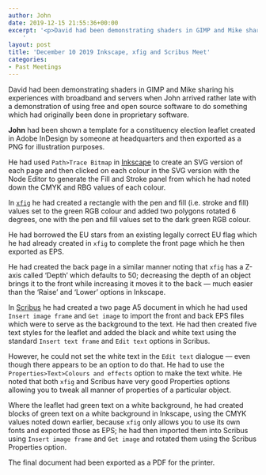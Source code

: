 ```yaml
---
author: John
date: 2019-12-15 21:55:36+00:00
excerpt: '<p>David had been demonstrating shaders in GIMP and Mike sharing his experiences with broadband and servers when John arrived rather late with a demonstration of using free and open source software to do something which had originally been done in proprietary software.</p>
	'
layout: post
title: 'December 10 2019 Inkscape, xfig and Scribus Meet'
categories:
- Past Meetings
---
```


<p>David had been demonstrating shaders in GIMP and Mike sharing his experiences with broadband and servers when John arrived rather late with a demonstration of using free and open source software to do something which had originally been done in proprietary software.</p><p><strong>John</strong> had been shown a template for a constituency election leaflet created in Adobe InDesign by someone at headquarters and then exported as a PNG for illustration purposes.</p><p>He had used <code>Path>Trace Bitmap</code> in <a href="https://inkscape.org/" type="text/html">Inkscape</a> to create an SVG version of each page and then clicked on each colour in the SVG version with the Node Editor to generate the Fill and Stroke panel from which he had noted down the CMYK and RBG values of each colour.</p><p>In <a href="https://sourceforge.net/projects/mcj/" type="text/html"><code>xfig</code></a> he had created a rectangle with the pen and fill (i.e. stroke and fill) values set to the green RGB colour and added two polygons rotated 6 degrees, one with the pen and fill values set to the dark green RGB colour.</p><p>He had borrowed the EU stars from an existing legally correct EU flag which he had already created in <code>xfig</code> to complete the front page which he then exported as EPS.</p><p>He had created the back page in a similar manner noting that <code>xfig</code> has a Z-axis called ‘Depth’ which defaults to 50; decreasing the depth of an object brings it to the front while increasing it moves it to the back — much easier than the ‘Raise’ and ‘Lower’ options in Inkscape.</p><p>In <a href="https://www.scribus.net/" type="text/html">Scribus</a> he had created a two page A5 document in which he had used <code>Insert image frame</code> and <code>Get image</code> to import the front and back EPS files which were to serve as the background to the text. He had then created five text styles for the leaflet and added the black and white text using the standard <code>Insert text frame</code> and <code>Edit text</code> options in Scribus.</p><p>However, he could not set the white text in the <code>Edit text</code> dialogue — even though there appears to be an option to do that. He had to use the <code>Properties>Text>Colours and effects</code> option to make the text white. He noted that both <code>xfig</code> and Scribus have very good Properties options allowing you to tweak all manner of properties of a particular object.</p><p>Where the leaflet had green text on a white background, he had created blocks of green text on a white background in Inkscape, using the CMYK values noted down earlier, because <code>xfig</code> only allows you to use its own fonts and exported those as EPS; he had then imported them into Scribus using <code>Insert image frame</code> and <code>Get image</code> and rotated them using the Scribus Properties option.</p><p>The final document had been exported as a PDF for the printer.</p>
